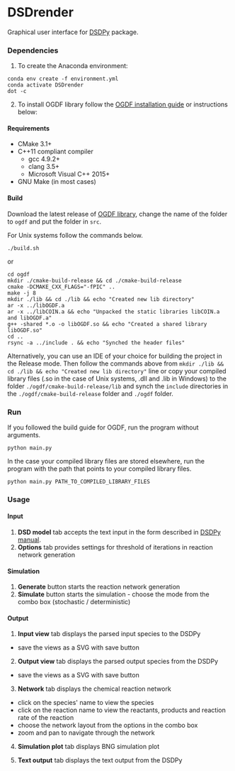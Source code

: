 # DSDrender
Graphical user interface for [DSDPy](https://github.com/ashleylst/DSDPy) package.
### Dependencies
1. To create the Anaconda environment:
```
conda env create -f environment.yml
conda activate DSDrender
dot -c
````

2. To install OGDF library follow the [OGDF installation guide](https://github.com/ogdf/ogdf/blob/master/doc/build.md) or instructions below:

#### Requirements
- CMake 3.1+
- C++11 compliant compiler
  - gcc 4.9.2+
  - clang 3.5+
  - Microsoft Visual C++ 2015+
- GNU Make (in most cases)

#### Build
Download the latest release of [OGDF library](https://github.com/ogdf/ogdf/), change the name of the folder to `ogdf` and put the folder in `src`.

For Unix systems follow the commands below. 
```
./build.sh
```

or

```
cd ogdf
mkdir ./cmake-build-release && cd ./cmake-build-release
cmake -DCMAKE_CXX_FLAGS="-fPIC" ..
make -j 8
mkdir ./lib && cd ./lib && echo "Created new lib directory"
ar -x ../libOGDF.a
ar -x ../libCOIN.a && echo "Unpacked the static libraries libCOIN.a and libOGDF.a"
g++ -shared *.o -o libOGDF.so && echo "Created a shared library libOGDF.so"
cd ..
rsync -a ../include . && echo "Synched the header files"
```

Alternatively, you can use an IDE of your choice for building the project in 
the Release mode. Then follow the commands above from `mkdir ./lib && cd ./lib && echo "Created new lib directory"` line or copy your compiled library files (.so in the case of Unix systems, .dll and .lib in Windows) to the folder `./ogdf/cmake-build-release/lib` and synch the `include` directories in the `./ogdf/cmake-build-release` folder and `./ogdf` folder.


### Run
If you followed the build guide for OGDF, run the program without arguments.
```
python main.py
```
In the case your compiled library files are stored elsewhere, run the program with the path that points to your compiled
library files.
```
python main.py PATH_TO_COMPILED_LIBRARY_FILES
```
### Usage

#### Input
1. **DSD model** tab accepts the text input in the form described in [DSDPy manual](https://dsdpy.readthedocs.io/en/latest/tutorial.html#creating-your-own-input).
2. **Options** tab provides settings for threshold of iterations in reaction network generation

#### Simulation
1. **Generate** button starts the reaction network generation
2. **Simulate** button starts the simulation - choose the mode from the combo box (stochastic / deterministic)

#### Output
1. **Input view** tab displays the parsed input species to the DSDPy
- save the views as a SVG with save button

2. **Output view** tab displays the parsed output species from the DSDPy
- save the views as a SVG with save button

3. **Network** tab displays the chemical reaction network
- click on the species' name to view the species
- click on the reaction name to view the reactants, products and reaction rate of the reaction
- choose the network layout from the options in the combo box
- zoom and pan to navigate through the network

4. **Simulation plot** tab displays BNG simulation plot

5. **Text output** tab displays the text output from the DSDPy


